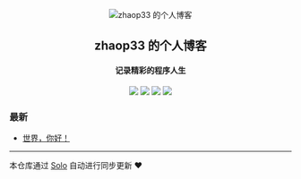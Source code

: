<p align="center"><img alt="zhaop33 的个人博客" src="https://static.b3log.org/images/brand/solo-32.png"></p><h2 align="center">
zhaop33 的个人博客
</h2>

<h4 align="center">记录精彩的程序人生</h4>
<p align="center"><a title="zhaop33 的个人博客" target="_blank" href="https://github.com/zhaop33/solo-blog"><img src="https://img.shields.io/github/last-commit/zhaop33/solo-blog.svg?style=flat-square&color=FF9900"></a>
<a title="GitHub repo size in bytes" target="_blank" href="https://github.com/zhaop33/solo-blog"><img src="https://img.shields.io/github/repo-size/zhaop33/solo-blog.svg?style=flat-square"></a>
<a title="Solo Version" target="_blank" href="https://github.com/b3log/solo/releases"><img src="https://img.shields.io/badge/solo-3.6.3-f1e05a.svg?style=flat-square&color=blueviolet"></a>
<a title="Hits" target="_blank" href="https://github.com/b3log/hits"><img src="https://hits.b3log.org/zhaop33/solo-blog.svg"></a></p>

### 最新

* [世界，你好！](https://blog.emmazhang.top/hello-solo)



---

本仓库通过 [Solo](https://github.com/b3log/solo) 自动进行同步更新 ❤️ 